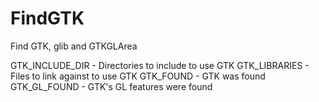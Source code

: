   

# FindGTK  
Find GTK, glib and GTKGLArea  

GTK_INCLUDE_DIR   - Directories to include to use GTK
GTK_LIBRARIES     - Files to link against to use GTK
GTK_FOUND         - GTK was found
GTK_GL_FOUND      - GTK's GL features were found

  


